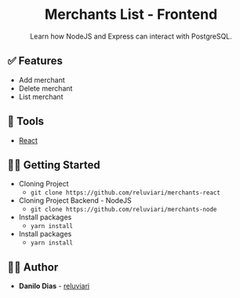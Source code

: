 <h1 align="center">
  <strong>Merchants List - Frontend</strong>
</h1> 

<p align="center">
  Learn how NodeJS and Express can interact with PostgreSQL.
</p> 

## ✅ Features
   - Add merchant
   - Delete merchant
   - List merchant

## 🧰 Tools

- [React](https://pt-br.reactjs.org/)

## 👩‍🏫 Getting Started

- Cloning Project
  - `git clone https://github.com/reluviari/merchants-react`
- Cloning Project Backend - NodeJS
  - `git clone https://github.com/reluviari/merchants-node`
- Install packages
  - `yarn install`
- Install packages
  - `yarn install`
 
## 🙋‍♂️ Author

* **Danilo Dias** - [reluviari](https://github.com/reluviari)